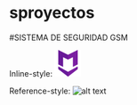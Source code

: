 # sproyectos

#SISTEMA DE SEGURIDAD GSM

Inline-style: 
![alt text](https://github.com/adam-p/markdown-here/raw/master/src/common/images/icon48.png "Logo Title Text 1")

Reference-style: 
![alt text][logo]

[logo]: http://smartech.com.ec/wp-content/uploads/2016/03/GSM-300x205.jpg
